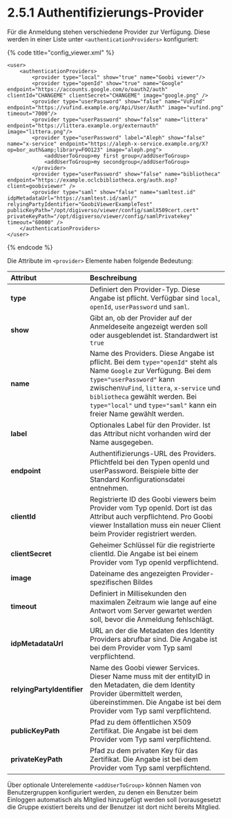 # 2.5.1 Authentifizierungs-Provider

Für die Anmeldung stehen verschiedene Provider zur Verfügung. Diese werden in einer Liste unter `<authenticationProviders>` konfiguriert:

{% code title="config\_viewer.xml" %}
```markup
<user>
    <authenticationProviders>
        <provider type="local" show="true" name="Goobi viewer"/>
        <provider type="openId" show="true" name="Google" endpoint="https://accounts.google.com/o/oauth2/auth" clientId="CHANGEME" clientSecret="CHANGEME" image="google.png" />
        <provider type="userPassword" show="false" name="VuFind" endpoint="https://vufind.example.org/Api/User/Auth" image="vufind.png" timeout="7000"/>
        <provider type="userPassword" show="false" name="littera" endpoint="https://littera.example.org/externauth" image="littera.png"/>
        <provider type="userPassword" label="Aleph" show="false" name="x-service" endpoint="https://aleph-x-service.example.org/X?op=bor_auth&amp;library=FOO123" image="aleph.png">
            <addUserToGroup>my first group</addUserToGroup>
            <addUserToGroup>my secondgroup</addUserToGroup>
        </provider>
        <provider type="userPassword" show="false" name="bibliotheca" endpoint="https://example.oclcbibliotheca.org/auth.asp?client=goobiviewer" />
        <provider type="saml" show="false" name="samltest.id" idpMetadataUrl="https://samltest.id/saml/" relyingPartyIdentifier="GoobiViewerExampleTest" publicKeyPath="/opt/digiverso/viewer/config/samlX509cert.cert" privateKeyPath="/opt/digiverso/viewer/config/samlPrivatekey" timeout="60000" />
    </authenticationProviders>
</user>
```
{% endcode %}

Die Attribute im `<provider>` Elemente haben folgende Bedeutung:

| Attribut | Beschreibung |
| :--- | :--- |
| **type** | Definiert den Provider-Typ. Diese Angabe ist pflicht. Verfügbar sind `local`, `openId`, `userPassword` und `saml`. |
| **show** | Gibt an, ob der Provider auf der Anmeldeseite angezeigt werden soll oder ausgeblendet ist. Standardwert ist `true` |
| **name** | Name des Providers. Diese Angabe ist pflicht. Bei dem `type="openId"` steht als Name  `Google` zur Verfügung. Bei dem `type="userPassword"` kann zwischen`VuFind`, `littera`, `x-service` und `bibliotheca` gewählt werden. Bei `type="local"` und `type="saml"` kann ein freier Name gewählt werden. |
| **label** | Optionales Label für den Provider. Ist das Attribut nicht vorhanden wird der Name ausgegeben. |
| **endpoint** | Authentifizierungs-URL des Providers. Pflichtfeld bei den Typen openId und userPassword. Beispiele bitte der Standard Konfigurationsdatei entnehmen.  |
| **clientId** | Registrierte ID des Goobi viewers beim Provider vom Typ openId. Dort ist das Attribut auch verpflichtend. Pro Goobi viewer Installation muss ein neuer Client beim Provider registriert werden. |
| **clientSecret** | Geheimer Schlüssel für die registrierte clientId. Die Angabe ist bei einem Provider vom Typ openId verpflichtend. |
| **image** | Dateiname des angezeigten Provider-spezifischen Bildes |
| **timeout** | Definiert in Millisekunden den maximalen Zeitraum wie lange auf eine Antwort vom Server gewartet werden soll, bevor die Anmeldung fehlschlägt. |
| **idpMetadataUrl** | URL an der die Metadaten des Identity Providers abrufbar sind. Die Angabe ist bei dem Provider vom Typ saml verpflichtend. |
| **relyingPartyIdentifier** | Name des Goobi viewer Services. Dieser Name muss mit der entityID in den Metadaten, die dem Identity Provider übermittelt werden, übereinstimmen. Die Angabe ist bei dem Provider vom Typ saml verpflichtend. |
| **publicKeyPath** | Pfad zu dem öffentlichen X509 Zertifikat. Die Angabe ist bei dem Provider vom Typ saml verpflichtend. |
| **privateKeyPath** | Pfad zu dem privaten Key für das Zertifikat. Die Angabe ist bei dem Provider vom Typ saml verpflichtend. |

Über optionale Unterelemente `<addUserToGroup>` können Namen von Benutzergruppen konfiguriert werden, zu denen ein Benutzer beim Einloggen automatisch als Mitglied hinzugefügt werden soll \(vorausgesetzt die Gruppe existiert bereits und der Benutzer ist dort nicht bereits Mitglied.

